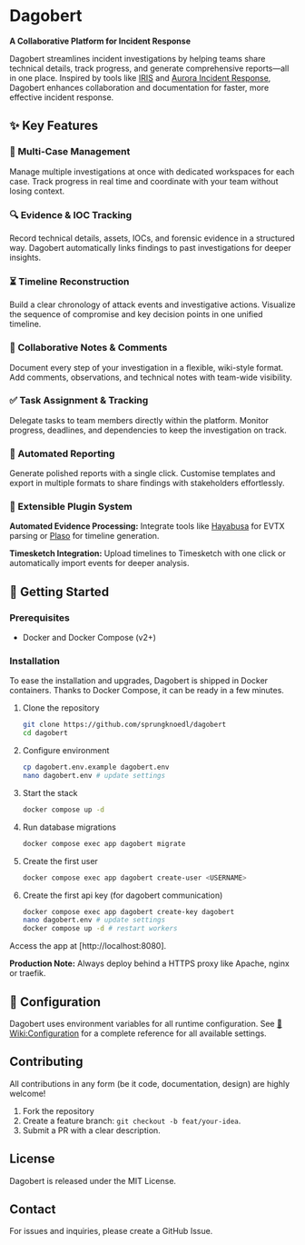# Dagobert
**A Collaborative Platform for Incident Response**

Dagobert streamlines incident investigations by helping teams share technical details, track progress, and generate comprehensive reports—all in one place. Inspired by tools like [IRIS](https://dfir-iris.org/) and [Aurora Incident Response](https://github.com/cyb3rfox/Aurora-Incident-Response), Dagobert enhances collaboration and documentation for faster, more effective incident response.


## ✨ Key Features

### 📂 Multi-Case Management
Manage multiple investigations at once with dedicated workspaces for each case. Track progress in real time and coordinate with your team without losing context.

### 🔍 Evidence & IOC Tracking
Record technical details, assets, IOCs, and forensic evidence in a structured way. Dagobert automatically links findings to past investigations for deeper insights.

### ⏳ Timeline Reconstruction
Build a clear chronology of attack events and investigative actions. Visualize the sequence of compromise and key decision points in one unified timeline.

### 📝 Collaborative Notes & Comments
Document every step of your investigation in a flexible, wiki-style format. Add comments, observations, and technical notes with team-wide visibility.

### ✅ Task Assignment & Tracking
Delegate tasks to team members directly within the platform. Monitor progress, deadlines, and dependencies to keep the investigation on track.

### 📄 Automated Reporting
Generate polished reports with a single click. Customise templates and export in multiple formats to share findings with stakeholders effortlessly.

### 🔌 Extensible Plugin System

**Automated Evidence Processing:** Integrate tools like [Hayabusa](https://github.com/Yamato-Security/hayabusa) for EVTX parsing or [Plaso](https://github.com/log2timeline/plaso) for timeline generation.

**Timesketch Integration:** Upload timelines to Timesketch with one click or automatically import events for deeper analysis.


## 🚀 Getting Started

### Prerequisites

* Docker and Docker Compose (v2+)

### Installation

To ease the installation and upgrades, Dagobert is shipped in Docker containers. Thanks to Docker Compose, it can be ready in a few minutes.

1. Clone the repository

    ```sh
    git clone https://github.com/sprungknoedl/dagobert
    cd dagobert
    ```

2. Configure environment

    ```sh
    cp dagobert.env.example dagobert.env
    nano dagobert.env # update settings
    ```

3. Start the stack

    ```sh
    docker compose up -d
    ```

4. Run database migrations
    ```sh
    docker compose exec app dagobert migrate
    ```

5. Create the first user
    ```sh
    docker compose exec app dagobert create-user <USERNAME>
    ```

6. Create the first api key (for dagobert communication)
    ```sh
    docker compose exec app dagobert create-key dagobert
    nano dagobert.env # update settings
    docker compose up -d # restart workers
    ```

Access the app at [http://localhost:8080].

**Production Note:** Always deploy behind a HTTPS proxy like Apache, nginx or traefik.


## 📝 Configuration

Dagobert uses environment variables for all runtime configuration. See [📝 Wiki:Configuration](https://github.com/sprungknoedl/dagobert/wiki/📝-Configuration) for a complete reference for all available settings.


## Contributing

All contributions in any form (be it code, documentation, design) are highly welcome!

1. Fork the repository
2. Create a feature branch: `git checkout -b feat/your-idea`.
3. Submit a PR with a clear description.


## License

Dagobert is released under the MIT License.


## Contact

For issues and inquiries, please create a GitHub Issue.

